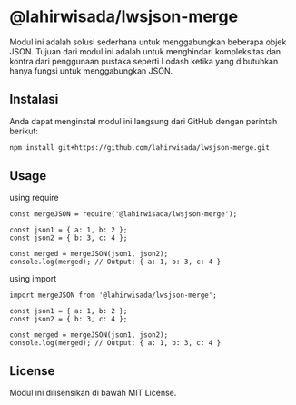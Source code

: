 # @lahirwisada/lwsjson-merge

Modul ini adalah solusi sederhana untuk menggabungkan beberapa objek JSON. Tujuan dari modul ini adalah untuk menghindari kompleksitas dan kontra dari penggunaan pustaka seperti Lodash ketika yang dibutuhkan hanya fungsi untuk menggabungkan JSON.

## Instalasi

Anda dapat menginstal modul ini langsung dari GitHub dengan perintah berikut:

```sh
npm install git+https://github.com/lahirwisada/lwsjson-merge.git
```

## Usage

using require
```
const mergeJSON = require('@lahirwisada/lwsjson-merge');

const json1 = { a: 1, b: 2 };
const json2 = { b: 3, c: 4 };

const merged = mergeJSON(json1, json2);
console.log(merged); // Output: { a: 1, b: 3, c: 4 }
```

using import
```
import mergeJSON from '@lahirwisada/lwsjson-merge';

const json1 = { a: 1, b: 2 };
const json2 = { b: 3, c: 4 };

const merged = mergeJSON(json1, json2);
console.log(merged); // Output: { a: 1, b: 3, c: 4 }
```

## License

Modul ini dilisensikan di bawah MIT License.